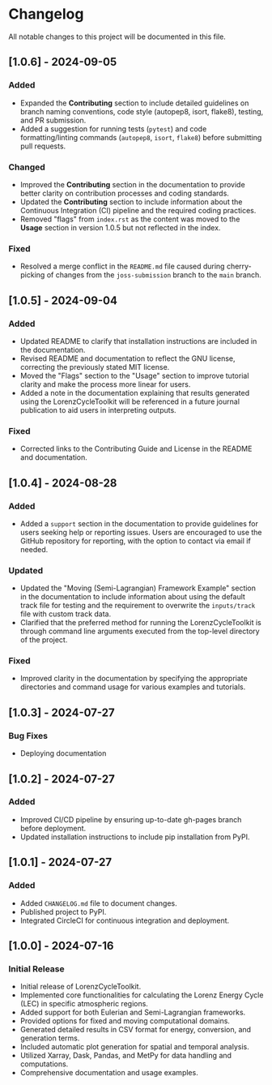# Changelog

All notable changes to this project will be documented in this file.

## [1.0.6] - 2024-09-05

### Added
- Expanded the **Contributing** section to include detailed guidelines on branch naming conventions, code style (autopep8, isort, flake8), testing, and PR submission.
- Added a suggestion for running tests (`pytest`) and code formatting/linting commands (`autopep8`, `isort`, `flake8`) before submitting pull requests.

### Changed
- Improved the **Contributing** section in the documentation to provide better clarity on contribution processes and coding standards.
- Updated the **Contributing** section to include information about the Continuous Integration (CI) pipeline and the required coding practices.
- Removed "flags" from `index.rst` as the content was moved to the **Usage** section in version 1.0.5 but not reflected in the index.

### Fixed
- Resolved a merge conflict in the `README.md` file caused during cherry-picking of changes from the `joss-submission` branch to the `main` branch.


## [1.0.5] - 2024-09-04

### Added
- Updated README to clarify that installation instructions are included in the documentation.
- Revised README and documentation to reflect the GNU license, correcting the previously stated MIT license.
- Moved the "Flags" section to the "Usage" section to improve tutorial clarity and make the process more linear for users.
- Added a note in the documentation explaining that results generated using the LorenzCycleToolkit will be referenced in a future journal publication to aid users in interpreting outputs.

### Fixed
- Corrected links to the Contributing Guide and License in the README and documentation.

## [1.0.4] - 2024-08-28

### Added
- Added a `support` section in the documentation to provide guidelines for users seeking help or reporting issues. Users are encouraged to use the GitHub repository for reporting, with the option to contact via email if needed.

### Updated
- Updated the "Moving (Semi-Lagrangian) Framework Example" section in the documentation to include information about using the default track file for testing and the requirement to overwrite the `inputs/track` file with custom track data.
- Clarified that the preferred method for running the LorenzCycleToolkit is through command line arguments executed from the top-level directory of the project.

### Fixed
- Improved clarity in the documentation by specifying the appropriate directories and command usage for various examples and tutorials.

## [1.0.3] - 2024-07-27
### Bug Fixes
- Deploying documentation

## [1.0.2] - 2024-07-27
### Added
- Improved CI/CD pipeline by ensuring up-to-date gh-pages branch before deployment.
- Updated installation instructions to include pip installation from PyPI.

## [1.0.1] - 2024-07-27
### Added
- Added `CHANGELOG.md` file to document changes.
- Published project to PyPI.
- Integrated CircleCI for continuous integration and deployment.

## [1.0.0] - 2024-07-16
### Initial Release
- Initial release of LorenzCycleToolkit.
- Implemented core functionalities for calculating the Lorenz Energy Cycle (LEC) in specific atmospheric regions.
- Added support for both Eulerian and Semi-Lagrangian frameworks.
- Provided options for fixed and moving computational domains.
- Generated detailed results in CSV format for energy, conversion, and generation terms.
- Included automatic plot generation for spatial and temporal analysis.
- Utilized Xarray, Dask, Pandas, and MetPy for data handling and computations.
- Comprehensive documentation and usage examples.
